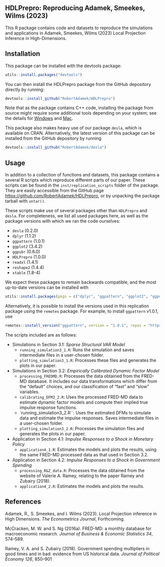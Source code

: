 
<!-- README.md is generated from README.Rmd. Please edit that file -->

## HDLPrepro: Reproducing Adamek, Smeekes, Wilms (2023)

This R package contains code and datasets to reproduce the simulations
and applications in Adamek, Smeekes, Wilms (2023) Local Projection
Inference in High-Dimensions.

## Installation

This package can be installed with the devtools package:

``` r
utils::install.packages("devtools")
```

You can then install the HDLPrepro package from the GitHub depository
directly by running:

``` r
devtools::install_github("RobertAdamek/HDLPrepro")
```

Note that as the package contains C++ code, installing the package from
source might require some additional tools depending on your system; see
the details for
[Windows](https://cran.r-project.org/bin/windows/Rtools/) and
[Mac](https://mac.r-project.org/tools/).

This package also makes heavy use of our package `desla`, which is
available on CRAN. Alternatively, the latest version of this package can
be installed from the GitHub depository by running

``` r
devtools::install_github("RobertAdamek/desla")
```

## Usage

In addition to a collection of functions and datasets, this package
contains a several R scripts which reproduce different parts of our
paper. These scripts can be found in the `inst/replication_scripts`
folder of the package. They are easily accessible from the GitHub page
<https://github.com/RobertAdamek/HDLPrepro>, or by unpacking the package
tarball with `untar()`.

These scripts make use of several packages other than `HDLPrepro` and
`desla`. For completeness, we list all used packages here, as well as
the package versions with which we ran the code ourselves:

- `desla` (0.2.0)
- `dplyr` (1.1.2)
- `ggpattern` (1.0.1)
- `ggplot2` (3.4.2)
- `ggpubr` (0.6.0)
- `HDLPrepro` (1.0.0)
- `readxl` (1.4.1)
- `reshape2` (1.4.4)
- `xtable` (1.8-4)

We expect these packages to remain backwards compatible, and the most
up-to-date versions can be installed with

``` r
utils::install.packages(pkgs = c("dplyr", "ggpattern", "ggplot2", "ggpubr", "readxl", "reshape2"))
```

Alternatively, it is possible to install the versions used in this
replication package using the `remotes` package. For example, to install
`ggpattern` v1.0.1, use

``` r
remotes::install_version("ggpattern", version = "1.0.1", repos = "https://cloud.r-project.org")
```

The scripts included are as follows:

- Simulations in Section 3.1: *Sparse Structural VAR Model*
  - `running_simulation3_1.R`: Runs the simulation and saves
    intermediate files in a user-chosen folder.
  - `plotting_simulation3_1.R`: Processes these files and generates the
    plots in our paper.
- Simulations in Section 3.2: *Empirically Calibrated Dynamic Factor
  Model*
  - `processing_FREDMD.R`: Processes the data obtained from the FRED-MD
    database. It includes our data transformations which differ from the
    “default” choices, and our classification of “fast” and “slow”
    variables.
  - `calibrating_DFM3_2.R`: Uses the processed FRED-MD data to estimate
    dynamic factor models and compute their implied true impulse
    response functions.
  - \`running_simulation3_2.R\`\`: Uses the estimated DFMs to simulate
    data and estimate the impulse responses. Saves intermediate files in
    a user-chosen folder.
  - `plotting_simulation3_2.R`: Processes the simulation files and
    generates the plots in our paper.
- Application in Section 4.1: *Impulse Responses to a Shock in Monetary
  Policy*
  - `application4_1.R`: Estimates the models and plots the results,
    using the same FRED-MD processed data as that used in Section 3.2.
- Application in Section 4.2: *Impulse Responses to a Shock in
  Government Spending*
  - `processing_R&Z_data.R`: Processes the data obtained from the
    website of Valerie A. Ramey, relating to the paper Ramey and Zubairy
    (2018).
  - `application4_2.R`: Estimates the models and plots the results.

## References

Adamek, R., S. Smeekes, and I. Wilms (2023). Local Projection inference
in High Dimensions. *The Econometrics Journal*, Forthcoming.

McCracken, M. W. and S. Ng (2016a). FRED-MD: a monthly database for
macroeconomic research. *Journal of Business & Economic Statistics 34*,
574–589.

Ramey, V. A. and S. Zubairy (2018). Government spending multipliers in
good times and in bad: evidence from US historical data. *Journal of
Political Economy 126*, 850–901
